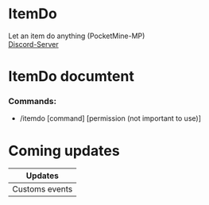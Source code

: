 # ItemDo
Let an item do anything (PocketMine-MP)<br />
[Discord-Server](https://discord.gg/d4xduPhpDg)

# ItemDo documtent
### Commands: <br />
- /itemdo [command] [permission (not important to use)]

# Coming updates
| Updates  |
| ------------- |
| Customs events  |

   
